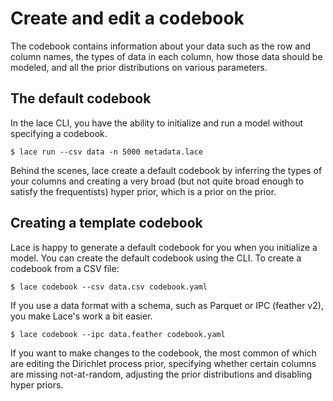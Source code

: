 # Create and edit a codebook

The codebook contains information about your data such as the row and column
names, the types of data in each column, how those data should be modeled, and
all the prior distributions on various parameters.

## The default codebook

In the lace CLI, you have the ability to initialize and run a model without
specifying a codebook.

```console
$ lace run --csv data -n 5000 metadata.lace
```

Behind the scenes, lace create a default codebook by inferring the types of
your columns and creating a very broad (but not quite broad enough to satisfy
the frequentists) hyper prior, which is a prior on the prior.

## Creating a template codebook

Lace is happy to generate a default codebook for you when you initialize a
model. You can create the default codebook using the CLI. To create a codebook
from a CSV file:

```console
$ lace codebook --csv data.csv codebook.yaml
```

If you use a data format with a schema, such as Parquet or IPC (feather v2),
you make Lace's work a bit easier.

```console
$ lace codebook --ipc data.feather codebook.yaml
```

If you want to make changes to the codebook, the most common of which are
editing the Dirichlet process prior, specifying whether certain columns are
missing not-at-random, adjusting the prior distributions and disabling hyper
priors.

